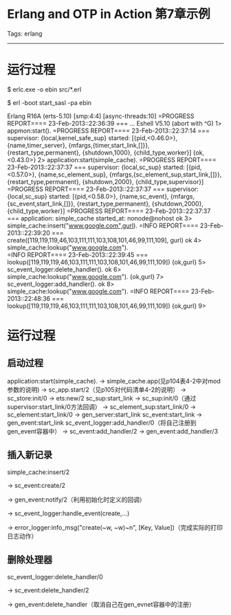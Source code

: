 # Erlang and OTP in Action 第7章示例
Tags: erlang

------

# 运行过程

 

 $ erlc.exe -o ebin src/*.erl

 

 $ erl -boot start_sasl -pa ebin

 
 Erlang R16A (erts-5.10) [smp:4:4] [async-threads:10] 
 =PROGRESS REPORT==== 23-Feb-2013::22:36:39 === 
 ... 
 Eshell V5.10 (abort with ^G) 
 1> appmon:start(). 
 =PROGRESS REPORT==== 23-Feb-2013::22:37:14 === 
    supervisor: {local,kernel_safe_sup} 
     started: [{pid,<0.46.0>}, 
       {name,timer_server}, 
       {mfargs,{timer,start_link,[]}}, 
       {restart_type,permanent}, 
       {shutdown,1000}, 
       {child_type,worker}] 
 {ok,<0.43.0>} 
 2> application:start(simple_cache). 
 =PROGRESS REPORT==== 23-Feb-2013::22:37:37 === 
    supervisor: {local,sc_sup} 
     started: [{pid,<0.57.0>}, 
       {name,sc_element_sup}, 
       {mfargs,{sc_element_sup,start_link,[]}}, 
       {restart_type,permanent}, 
       {shutdown,2000}, 
       {child_type,supervisor}] 
 =PROGRESS REPORT==== 23-Feb-2013::22:37:37 === 
    supervisor: {local,sc_sup} 
     started: [{pid,<0.58.0>}, 
       {name,sc_event}, 
       {mfargs,{sc_event,start_link,[]}}, 
       {restart_type,permanent}, 
       {shutdown,2000}, 
       {child_type,worker}] 
 =PROGRESS REPORT==== 23-Feb-2013::22:37:37 === 
    application: simple_cache 
    started_at: nonode@nohost 
 ok 
 3> simple_cache:insert("www.google.com",gurl). 
 =INFO REPORT==== 23-Feb-2013::22:39:20 === 
 create([119,119,119,46,103,111,111,103,108,101,46,99,111,109], gurl) 
 ok 
 4> simple_cache:lookup("www.google.com").  
 =INFO REPORT==== 23-Feb-2013::22:39:45 === 
 lookup([119,119,119,46,103,111,111,103,108,101,46,99,111,109]) 
 {ok,gurl} 
 5> sc_event_logger:delete_handler(). 
 ok 
 6> simple_cache:lookup("www.google.com"). 
 {ok,gurl} 
 7> sc_event_logger:add_handler(). 
 ok 
 8> simple_cache:lookup("www.google.com"). 
 =INFO REPORT==== 23-Feb-2013::22:48:36 === 
 lookup([119,119,119,46,103,111,111,103,108,101,46,99,111,109]) 
 {ok,gurl} 
 9> 

 

# 运行过程

 

## 启动过程

 

 application:start(simple_cache). 
-> simple_cache.app(见p104表4-2中对mod参数的说明) 
-> sc_app.start/2（见p105对代码清单4-2的说明） 
-> sc_store:init/0 
  -> ets:new/2 
 sc_sup:start_link 
  -> sc_sup:init/0（通过supervisor:start_link/0方法回调） 
  -> sc_element_sup:start_link/0 
    -> sc_element:start_link/0 
    -> gen_server:start_link 
   sc_event:start_link 
    -> gen_event:start_link 
 sc_event_logger:add_handler/0（将自己注册到gen_event容器中） 
  -> sc_event:add_handler/2 
  -> gen_event:add_handler/3 

## 插入新记录

 

 simple_cache:insert/2

-> sc_event:create/2

-> gen_event:notify/2（利用初始化时定义的回调）

-> sc_event_logger:handle_event(create,...)

-> error_logger:info_msg("create(~w, ~w)~n", [Key, Value])（完成实际的打印日志动作）

 

## 删除处理器

 

 sc_event_logger:delete_handler/0

-> sc_event:delete_handler/2

-> gen_event:delete_handler（取消自己在gen_evnet容器中的注册）